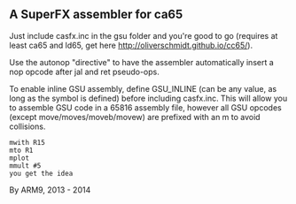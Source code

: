 
## A SuperFX assembler for ca65 ##
Just include casfx.inc in the gsu folder and you're good to go (requires at least ca65 and ld65, get here http://oliverschmidt.github.io/cc65/).

Use the autonop "directive" to have the assembler automatically insert a nop opcode after jal and ret pseudo-ops.

To enable inline GSU assembly, define GSU_INLINE (can be any value, as long as the symbol is defined) before including casfx.inc.
This will allow you to assemble GSU code in a 65816 assembly file, however all GSU opcodes (except move/moves/moveb/movew) are prefixed with an m to avoid collisions.

	mwith R15
	mto R1
	mplot
	mmult #5
	you get the idea

By ARM9, 2013 - 2014

